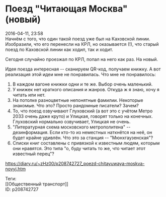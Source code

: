 Поезд "Читающая Москва" (новый)
================================

   
 2016-04-11, 23:58   
  Начнём с того, что один такой поезд уже был на Каховской линии. Изобразили, что его перенесли на КРЛ, но оказывается (!), что старый поезд по Каховской линии как ходил, так и ходит.   
   
 Сегодня случайно проезжал по КРЛ, попал на него как раз. На новый.   
   
 Идея поезда интересная -- сканируем QR-код, получаем книжку. А вот реализация этой идеи мне не понравилась. Что мне не понравилось:   
 1. В каждом вагоне книжки одни и те же. Выбор очень маленький.   
 2. У книжек нет краткого описания и жанров. Откуда ж я знаю, хочу я читать или нет.   
 3. На потолке разноцветные непонятные фамилии. Некоторые знакомые. Что это? Просто рандомные писатели? Зачем?   
 4. То, что поезд озвучивают Глуховский (а вот это с учётом Метро 2033 очень даже круто) и Улицкая, говорят только на конечных. Глуховский нормально озвучивает, Улицкая не очень.   
 5. "Литературная схема московского метрополитена" -- дезинформация. Если кто-то из неместных наткнётся на неё, он будет крайне удивлён. Что это за станция -- "Мюнхгаузенская"?   
 6. Списки книг составлены с привязкой к известным людям, которым они нравятся. Это типа "о, буду читать то же, что читает этот известный перец"?   
    
 <https://diary.ru/~zHz00/p208742727_poezd-chitayuwaya-moskva-novyj.htm>   
   
 Теги:   
 [[Общественный транспорт]]   
 ID: p208742727
